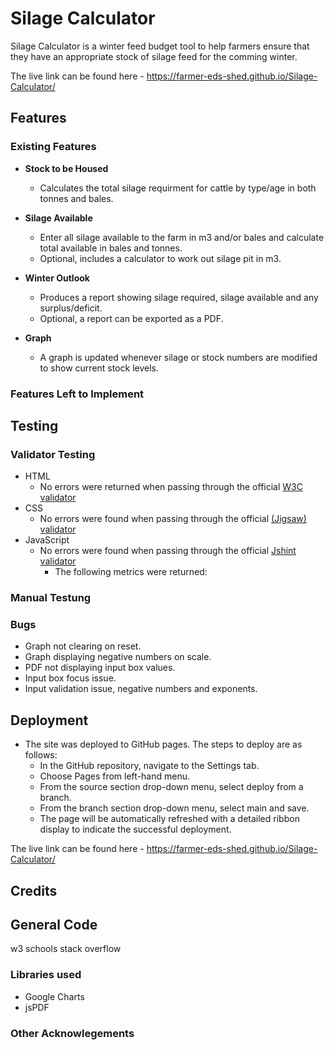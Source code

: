 # Silage Calculator

Silage Calculator is a winter feed budget tool to help farmers ensure that they have an appropriate stock of silage feed for the comming winter.

The live link can be found here - https://farmer-eds-shed.github.io/Silage-Calculator/

## Features

### Existing Features

- **Stock to be Housed**

  - Calculates the total silage requirment for cattle by type/age in both tonnes and bales.

- **Silage Available**

  - Enter all silage available to the farm in m3 and/or bales and calculate total available in bales and tonnes.
  - Optional, includes a calculator to work out silage pit in m3.

- **Winter Outlook**

  - Produces a report showing silage required, silage available and any surplus/deficit.
  - Optional, a report can be exported as a PDF.

- **Graph**
  - A graph is updated whenever silage or stock numbers are modified to show current stock levels.

### Features Left to Implement

## Testing

### Validator Testing

- HTML
  - No errors were returned when passing through the official [W3C validator](https://validator.w3.org/nu/?doc=https%3A%2F%2Fcode-institute-org.github.io%2Flove-maths%2F)
- CSS
  - No errors were found when passing through the official [(Jigsaw) validator](https://jigsaw.w3.org/css-validator/validator?uri=https%3A%2F%2Fvalidator.w3.org%2Fnu%2F%3Fdoc%3Dhttps%253A%252F%252Fcode-institute-org.github.io%252Flove-maths%252F&profile=css3svg&usermedium=al&warning=1&vextwarning=&lang=en)
- JavaScript
  - No errors were found when passing through the official [Jshint validator](https://jshint.com/)
    - The following metrics were returned:

### Manual Testung

### Bugs

- Graph not clearing on reset.
- Graph displaying negative numbers on scale.
- PDF not displaying input box values.
- Input box focus issue.
- Input validation issue, negative numbers and exponents.

## Deployment

- The site was deployed to GitHub pages. The steps to deploy are as follows:
  - In the GitHub repository, navigate to the Settings tab.
  - Choose Pages from left-hand menu.
  - From the source section drop-down menu, select deploy from a branch.
  - From the branch section drop-down menu, select main and save.
  - The page will be automatically refreshed with a detailed ribbon display to indicate the successful deployment.

The live link can be found here - https://farmer-eds-shed.github.io/Silage-Calculator/

## Credits

## General Code

w3 schools
stack overflow

### Libraries used

- Google Charts
- jsPDF

### Other Acknowlegements

